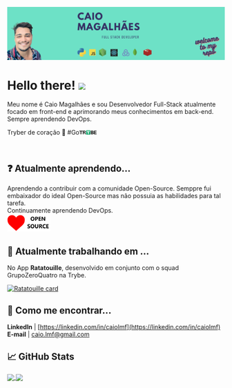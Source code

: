 ![Header](https://raw.githubusercontent.com/caiolmf/caiolmf/master/imgs/profile-banner.png "Header")

# Hello there! <img src="https://raw.githubusercontent.com/MartinHeinz/MartinHeinz/master/wave.gif" width="35px">

Meu nome é Caio Magalhães e sou Desenvolvedor Full-Stack atualmente focado em front-end e aprimorando meus conhecimentos em back-end. Sempre aprendendo DevOps.

Tryber de coração :green_heart:   #Go<img src="https://raw.githubusercontent.com/caiolmf/caiolmf/master/imgs/trybe-logo.png" width="40px"> 

<br />

## :question: Atualmente aprendendo...

Aprendendo a contribuir com a comunidade Open-Source. Semppre fui embaixador do ideal Open-Source mas não possuia as habilidades para tal tarefa.
<br />
Continuamente aprendendo DevOps.
<br />
<img src="https://raw.githubusercontent.com/caiolmf/caiolmf/master/imgs/open-love.png" width="100px">

## :construction_worker: Atualmente trabalhando em ...

No App **Ratatouille**, desenvolvido em conjunto com o squad GrupoZeroQuatro na Trybe. 

[![Ratatouille card](https://github-readme-stats.vercel.app/api/pin/?username=caiolmf&repo=ratatouille&theme=vue-dark)](https://github.com/caiolmf/ratatouille)

## :dart: Como me encontrar...

**LinkedIn** | [https://linkedin.com/in/caiolmf](https://linkedin.com/in/caiolmf)
<br />
**E-mail** | [caio.lmf@gmail.com](mailto:caio.lmf@gmail.com)

## :chart_with_upwards_trend: GitHub Stats

<a href="https://github.com/caiolmf/caiolmf">
  <img align="center" src="https://github-readme-stats.vercel.app/api/top-langs/?username=caiolmf&hide=shell&theme=vue-dark" style="max-width:100%;" />
</a>
<a href="https://github.com/caiolmf/caiolmf">
  <img align="center" src="https://github-readme-stats.vercel.app/api?username=caiolmf&theme=vue-dark" style="max-width:100%;" />
</a>


<!-- 
Here are some ideas to get you started:

- 🔭 I’m currently working on ...
- 🌱 I’m currently learning ...
- 👯 I’m looking to collaborate on ...
- 🤔 I’m looking for help with ...
- 💬 Ask me about ...
- 📫 How to reach me: ...
- 😄 Pronouns: ...
- ⚡ Fun fact: ... -->

